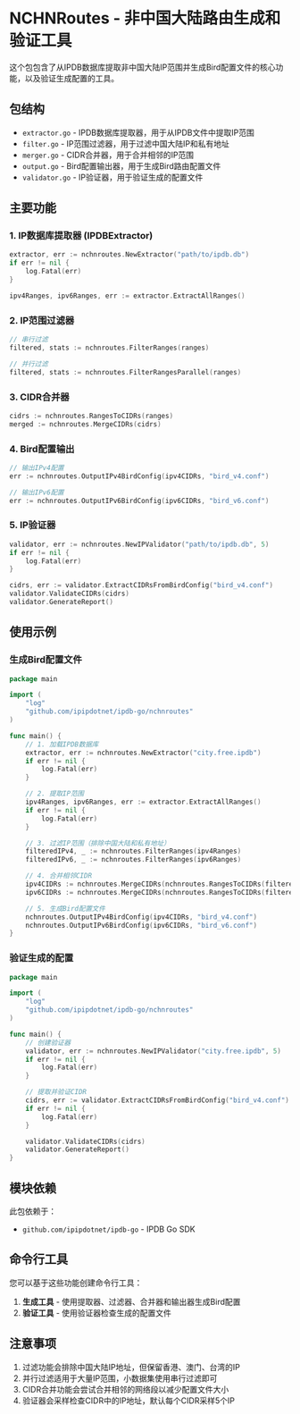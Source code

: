# NCHNRoutes - 非中国大陆路由生成和验证工具

这个包包含了从IPDB数据库提取非中国大陆IP范围并生成Bird配置文件的核心功能，以及验证生成配置的工具。

## 包结构

- `extractor.go` - IPDB数据库提取器，用于从IPDB文件中提取IP范围
- `filter.go` - IP范围过滤器，用于过滤中国大陆IP和私有地址
- `merger.go` - CIDR合并器，用于合并相邻的IP范围
- `output.go` - Bird配置输出器，用于生成Bird路由配置文件
- `validator.go` - IP验证器，用于验证生成的配置文件

## 主要功能

### 1. IP数据库提取器 (IPDBExtractor)

```go
extractor, err := nchnroutes.NewExtractor("path/to/ipdb.db")
if err != nil {
    log.Fatal(err)
}

ipv4Ranges, ipv6Ranges, err := extractor.ExtractAllRanges()
```

### 2. IP范围过滤器

```go
// 串行过滤
filtered, stats := nchnroutes.FilterRanges(ranges)

// 并行过滤
filtered, stats := nchnroutes.FilterRangesParallel(ranges)
```

### 3. CIDR合并器

```go
cidrs := nchnroutes.RangesToCIDRs(ranges)
merged := nchnroutes.MergeCIDRs(cidrs)
```

### 4. Bird配置输出

```go
// 输出IPv4配置
err := nchnroutes.OutputIPv4BirdConfig(ipv4CIDRs, "bird_v4.conf")

// 输出IPv6配置
err := nchnroutes.OutputIPv6BirdConfig(ipv6CIDRs, "bird_v6.conf")
```

### 5. IP验证器

```go
validator, err := nchnroutes.NewIPValidator("path/to/ipdb.db", 5)
if err != nil {
    log.Fatal(err)
}

cidrs, err := validator.ExtractCIDRsFromBirdConfig("bird_v4.conf")
validator.ValidateCIDRs(cidrs)
validator.GenerateReport()
```

## 使用示例

### 生成Bird配置文件

```go
package main

import (
    "log"
    "github.com/ipipdotnet/ipdb-go/nchnroutes"
)

func main() {
    // 1. 加载IPDB数据库
    extractor, err := nchnroutes.NewExtractor("city.free.ipdb")
    if err != nil {
        log.Fatal(err)
    }

    // 2. 提取IP范围
    ipv4Ranges, ipv6Ranges, err := extractor.ExtractAllRanges()
    if err != nil {
        log.Fatal(err)
    }

    // 3. 过滤IP范围（排除中国大陆和私有地址）
    filteredIPv4, _ := nchnroutes.FilterRanges(ipv4Ranges)
    filteredIPv6, _ := nchnroutes.FilterRanges(ipv6Ranges)

    // 4. 合并相邻CIDR
    ipv4CIDRs := nchnroutes.MergeCIDRs(nchnroutes.RangesToCIDRs(filteredIPv4))
    ipv6CIDRs := nchnroutes.MergeCIDRs(nchnroutes.RangesToCIDRs(filteredIPv6))

    // 5. 生成Bird配置文件
    nchnroutes.OutputIPv4BirdConfig(ipv4CIDRs, "bird_v4.conf")
    nchnroutes.OutputIPv6BirdConfig(ipv6CIDRs, "bird_v6.conf")
}
```

### 验证生成的配置

```go
package main

import (
    "log"
    "github.com/ipipdotnet/ipdb-go/nchnroutes"
)

func main() {
    // 创建验证器
    validator, err := nchnroutes.NewIPValidator("city.free.ipdb", 5)
    if err != nil {
        log.Fatal(err)
    }

    // 提取并验证CIDR
    cidrs, err := validator.ExtractCIDRsFromBirdConfig("bird_v4.conf")
    if err != nil {
        log.Fatal(err)
    }

    validator.ValidateCIDRs(cidrs)
    validator.GenerateReport()
}
```

## 模块依赖

此包依赖于：
- `github.com/ipipdotnet/ipdb-go` - IPDB Go SDK

## 命令行工具

您可以基于这些功能创建命令行工具：

1. **生成工具** - 使用提取器、过滤器、合并器和输出器生成Bird配置
2. **验证工具** - 使用验证器检查生成的配置文件

## 注意事项

1. 过滤功能会排除中国大陆IP地址，但保留香港、澳门、台湾的IP
2. 并行过滤适用于大量IP范围，小数据集使用串行过滤即可
3. CIDR合并功能会尝试合并相邻的网络段以减少配置文件大小
4. 验证器会采样检查CIDR中的IP地址，默认每个CIDR采样5个IP 